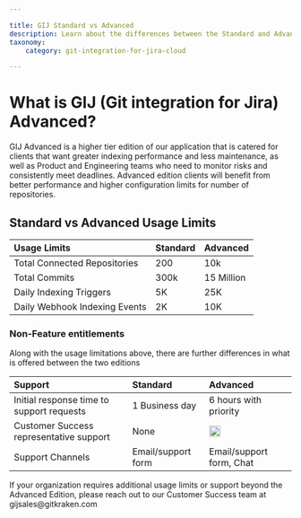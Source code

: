 ```yaml
---

title: GIJ Standard vs Advanced
description: Learn about the differences between the Standard and Advanced versions of Git Integration for Jira
taxonomy:
    category: git-integration-for-jira-cloud

---
```


# What is GIJ (Git integration for Jira) Advanced?
GIJ Advanced is a higher tier edition of our application that is catered for clients that want greater indexing performance and less maintenance, as well as Product and Engineering teams who need to monitor risks and consistently meet deadlines. Advanced edition clients will benefit from better performance and higher configuration limits for number of repositories. 

## Standard vs Advanced Usage Limits

| Usage Limits | Standard | Advanced |
| :--- | :--- | :--- |
| Total Connected Repositories | 200 | 10k |
| Total Commits | 300k | 15 Million |
| Daily Indexing Triggers | 5K | 25K |
| Daily Webhook Indexing Events  | 2K | 10K |

### Non-Feature entitlements

Along with the usage limitations above, there are further differences in what is offered between the two editions


| Support | Standard | Advanced |
| :--- | :--- | :--- |
| Initial response time to support requests | 1 Business day | 6 hours with priority |
| Customer Success representative support | None | <img src='/wp-content/uploads/gij-matrix-open-check-green.png' width=20 height=20 /> |
| Support Channels | Email/support form | Email/support form, Chat |

<div class="bbb-callout bbb--info">
    <div class="irow">
    <div class="ilogobox">
        <span class="logoimg"></span>
    </div>
    <div class="imsgbox">
        If your organization requires additional usage limits or support beyond the Advanced Edition, please reach out to our Customer Success team at gijsales@gitkraken.com
    </div>
    </div>
</div>